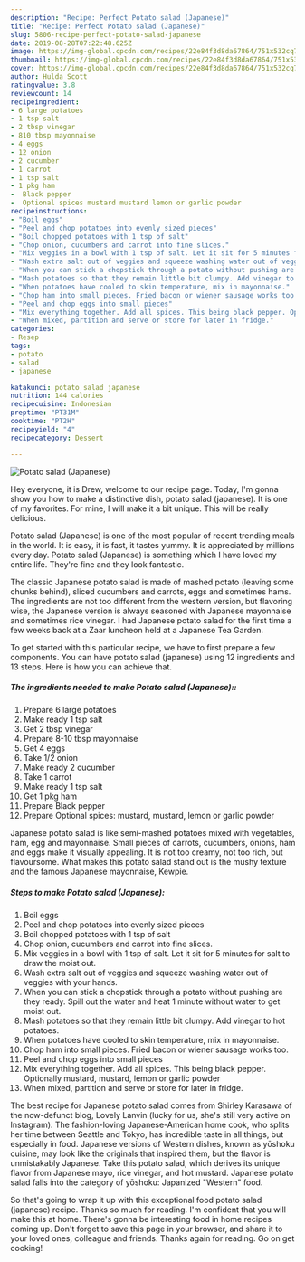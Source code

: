 ```yaml
---
description: "Recipe: Perfect Potato salad (Japanese)"
title: "Recipe: Perfect Potato salad (Japanese)"
slug: 5806-recipe-perfect-potato-salad-japanese
date: 2019-08-28T07:22:48.625Z
image: https://img-global.cpcdn.com/recipes/22e84f3d8da67864/751x532cq70/potato-salad-japanese-recipe-main-photo.jpg
thumbnail: https://img-global.cpcdn.com/recipes/22e84f3d8da67864/751x532cq70/potato-salad-japanese-recipe-main-photo.jpg
cover: https://img-global.cpcdn.com/recipes/22e84f3d8da67864/751x532cq70/potato-salad-japanese-recipe-main-photo.jpg
author: Hulda Scott
ratingvalue: 3.8
reviewcount: 14
recipeingredient:
- 6 large potatoes
- 1 tsp salt
- 2 tbsp vinegar
- 810 tbsp mayonnaise
- 4 eggs
- 12 onion
- 2 cucumber
- 1 carrot
- 1 tsp salt
- 1 pkg ham
-  Black pepper
-  Optional spices mustard mustard lemon or garlic powder
recipeinstructions:
- "Boil eggs"
- "Peel and chop potatoes into evenly sized pieces"
- "Boil chopped potatoes with 1 tsp of salt"
- "Chop onion, cucumbers and carrot into fine slices."
- "Mix veggies in a bowl with 1 tsp of salt. Let it sit for 5 minutes for salt to draw the moist out."
- "Wash extra salt out of veggies and squeeze washing water out of veggies with your hands."
- "When you can stick a chopstick through a potato without pushing are they ready. Spill out the water and heat 1 minute without water to get moist out."
- "Mash potatoes so that they remain little bit clumpy. Add vinegar to hot potatoes."
- "When potatoes have cooled to skin temperature, mix in mayonnaise."
- "Chop ham into small pieces. Fried bacon or wiener sausage works too."
- "Peel and chop eggs into small pieces"
- "Mix everything together. Add all spices. This being black pepper. Optionally mustard, mustard, lemon or garlic powder"
- "When mixed, partition and serve or store for later in fridge."
categories:
- Resep
tags:
- potato
- salad
- japanese

katakunci: potato salad japanese
nutrition: 144 calories
recipecuisine: Indonesian
preptime: "PT31M"
cooktime: "PT2H"
recipeyield: "4"
recipecategory: Dessert

---
```



![Potato salad (Japanese)](https://img-global.cpcdn.com/recipes/22e84f3d8da67864/751x532cq70/potato-salad-japanese-recipe-main-photo.jpg)

Hey everyone, it is Drew, welcome to our recipe page. Today, I'm gonna show you how to make a distinctive dish, potato salad (japanese). It is one of my favorites. For mine, I will make it a bit unique. This will be really delicious.

Potato salad (Japanese) is one of the most popular of recent trending meals in the world. It is easy, it is fast, it tastes yummy. It is appreciated by millions every day. Potato salad (Japanese) is something which I have loved my entire life. They're fine and they look fantastic.

The classic Japanese potato salad is made of mashed potato (leaving some chunks behind), sliced cucumbers and carrots, eggs and sometimes hams. The ingredients are not too different from the western version, but flavoring wise, the Japanese version is always seasoned with Japanese mayonnaise and sometimes rice vinegar. I had Japanese potato salad for the first time a few weeks back at a Zaar luncheon held at a Japanese Tea Garden.


To get started with this particular recipe, we have to first prepare a few components. You can have potato salad (japanese) using 12 ingredients and 13 steps. Here is how you can achieve that.

##### The ingredients needed to make Potato salad (Japanese)::

1. Prepare 6 large potatoes
1. Make ready 1 tsp salt
1. Get 2 tbsp vinegar
1. Prepare 8-10 tbsp mayonnaise
1. Get 4 eggs
1. Take 1/2 onion
1. Make ready 2 cucumber
1. Take 1 carrot
1. Make ready 1 tsp salt
1. Get 1 pkg ham
1. Prepare  Black pepper
1. Prepare  Optional spices: mustard, mustard, lemon or garlic powder


Japanese potato salad is like semi-mashed potatoes mixed with vegetables, ham, egg and mayonnaise. Small pieces of carrots, cucumbers, onions, ham and eggs make it visually appealing. It is not too creamy, not too rich, but flavoursome. What makes this potato salad stand out is the mushy texture and the famous Japanese mayonnaise, Kewpie. 

##### Steps to make Potato salad (Japanese):

1. Boil eggs
1. Peel and chop potatoes into evenly sized pieces
1. Boil chopped potatoes with 1 tsp of salt
1. Chop onion, cucumbers and carrot into fine slices.
1. Mix veggies in a bowl with 1 tsp of salt. Let it sit for 5 minutes for salt to draw the moist out.
1. Wash extra salt out of veggies and squeeze washing water out of veggies with your hands.
1. When you can stick a chopstick through a potato without pushing are they ready. Spill out the water and heat 1 minute without water to get moist out.
1. Mash potatoes so that they remain little bit clumpy. Add vinegar to hot potatoes.
1. When potatoes have cooled to skin temperature, mix in mayonnaise.
1. Chop ham into small pieces. Fried bacon or wiener sausage works too.
1. Peel and chop eggs into small pieces
1. Mix everything together. Add all spices. This being black pepper. Optionally mustard, mustard, lemon or garlic powder
1. When mixed, partition and serve or store for later in fridge.


The best recipe for Japanese potato salad comes from Shirley Karasawa of the now-defunct blog, Lovely Lanvin (lucky for us, she&#39;s still very active on Instagram). The fashion-loving Japanese-American home cook, who splits her time between Seattle and Tokyo, has incredible taste in all things, but especially in food. Japanese versions of Western dishes, known as yōshoku cuisine, may look like the originals that inspired them, but the flavor is unmistakably Japanese. Take this potato salad, which derives its unique flavor from Japanese mayo, rice vinegar, and hot mustard. Japanese potato salad falls into the category of yōshoku: Japanized &#34;Western&#34; food. 

So that's going to wrap it up with this exceptional food potato salad (japanese) recipe. Thanks so much for reading. I'm confident that you will make this at home. There's gonna be interesting food in home recipes coming up. Don't forget to save this page in your browser, and share it to your loved ones, colleague and friends. Thanks again for reading. Go on get cooking!
